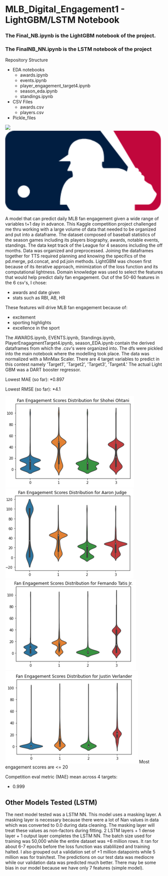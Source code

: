 # MLB_Digital_Engagement1 - LightGBM/LSTM Notebook

### The Final_NB.ipynb is the LightGBM notebook of the project.
### The FinalNB_NN.ipynb is the LSTM notebook of the project

Repository Structure
* EDA notebooks
   * awards.ipynb
   * events.ipynb
   * player_engagement_target4.ipynb
   * season_eda.ipynb
   * standings.ipynb
* CSV Files
   * awards.csv
   * players.csv
* Pickle_files
  
<img src=“clothing-dataset/Logo.png”>
<img src='images/Screen Shot 2021-07-23 at 4.17.42 PM.png' width='500' > 


  A model that can predict daily MLB fan engagement given a wide range of variables t+1 day in advance. This Kaggle competition project challenged me thru working with a large volume of data that needed to be organized and put into a dataframe. The dataset composed of baseball statistics of the season games including its players biography, awards, notable events, standings. The data kept track of the League for 4 seasons including the off months. Data was organized and preprocessed. Joining the dataframes together for TTS required planning and knowing the specifics of the pd.merge, pd.concat, and pd.join methods. LightGBM was chosen first because of its iterative approach, minimization of the loss function and its computational lightness. Domain knowledge was used to select the features that would help predict daily fan engagement. Out of the 50-60 features in the 6 csv's, I chose:

* awards and date given
* stats such as RBI, AB, HR

These features will drive MLB fan engagement because of:

* excitement 
* sporting highlights
* excellence in the sport

The AWARDS.ipynb, EVENTS.ipynb, Standings.ipynb, PlayerEnagagmentTarget4.ipynb, season_EDA.ipynb contain the derived dataframes from which the .csv's were organized into. The dfs were pickled into the main notebook where the modelling took place. The data was normalized with a MinMax Scaler. There are 4 target variables to predict in this contest namely 'Target1', 'Target2', 'Target3', 'Target4.' The actual Light GBM was a DART booster regressor. 

Lowest MAE (so far): 
*0.897

Lowest RMSE (so far):
*4.1

<img src='images/Screen Shot 2021-07-21 at 5.45.09 AM.png'>  
<img src='images/Screen Shot 2021-07-21 at 5.45.25 AM.png'>
<img src='images/Screen Shot 2021-07-21 at 5.45.42 AM.png'>
<img src='images/Screen Shot 2021-07-21 at 5.45.56 AM.png'>  Most engagement scores are <= 20

Competition eval metric (MAE)
mean across 4 targets: 
* 0.999

## Other Models Tested (LSTM)
The next model tested was a LSTM NN. This model uses a masking layer. A masking layer is necessary because there were a lot of Nan values in data which was converted to 0.0 during data cleaning. The masking layer will treat these values as non-factors during fitting. 2 LSTM layers + 1 dense layer + 1 output layer completes the LSTM NN. The batch size used for training was 50,000 while the entire dataset was +6 million rows. It ran for about 6-7 epochs before the loss function was stablilized and training halted. I also grouped out a validation set of +1 million datapoints while 5 million was for train/test. The predictions on our test data was mediocre while our validation data was predicted much better. There may be some bias in our model because we have only 7 features (simple model).
